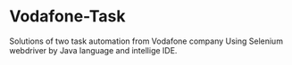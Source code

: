 # Vodafone-Task
Solutions of two task automation from Vodafone company Using Selenium webdriver by Java language and intellige IDE.

